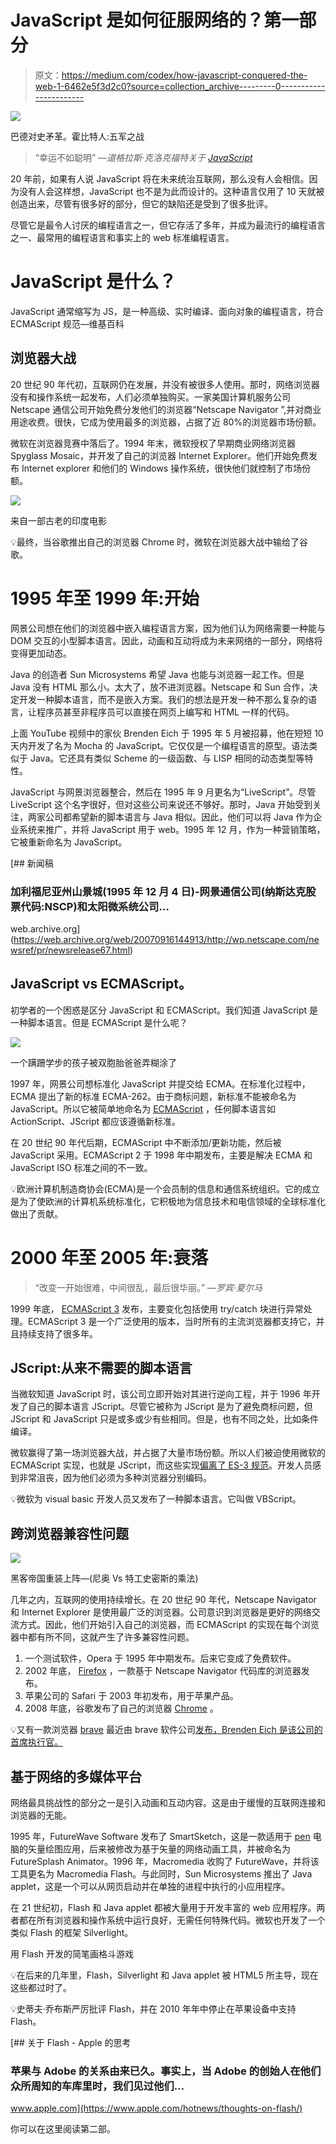 # JavaScript 是如何征服网络的？第一部分

> 原文：<https://medium.com/codex/how-javascript-conquered-the-web-1-6462e5f3d2c0?source=collection_archive---------0----------------------->

![](img/1a416bb69bb1727de82abd43d99b594d.png)

巴德对史矛革。霍比特人:五军之战

> “幸运不如聪明” *—道格拉斯·克洛克福特关于* [*JavaScript*](https://www.crockford.com/javascript/popular.html)

20 年前，如果有人说 JavaScript 将在未来统治互联网，那么没有人会相信。因为没有人会这样想，JavaScript 也不是为此而设计的。这种语言仅用了 10 天就被创造出来，尽管有很多好的部分，但它的缺陷还是受到了很多批评。

尽管它是最令人讨厌的编程语言之一，但它存活了多年，并成为最流行的编程语言之一、最常用的编程语言和事实上的 web 标准编程语言。

# JavaScript 是什么？

JavaScript 通常缩写为 JS，是一种高级、实时编译、面向对象的编程语言，符合 ECMAScript 规范—维基百科

## 浏览器大战

20 世纪 90 年代初，互联网仍在发展，并没有被很多人使用。那时，网络浏览器没有和操作系统一起发布，人们必须单独购买。一家美国计算机服务公司 Netscape 通信公司开始免费分发他们的浏览器“Netscape Navigator ”,并对商业用途收费。很快，它成为使用最多的浏览器，占据了近 80%的浏览器市场份额。

微软在浏览器竞赛中落后了。1994 年末，微软授权了早期商业网络浏览器 Spyglass Mosaic，并开发了自己的浏览器 Internet Explorer。他们开始免费发布 Internet explorer 和他们的 Windows 操作系统，很快他们就控制了市场份额。

![](img/8794d8c9133a701b3e40a1074dc6937e.png)

来自一部古老的印度电影

💡最终，当谷歌推出自己的浏览器 Chrome 时，微软在浏览器大战中输给了谷歌。

# 1995 年至 1999 年:开始

网景公司想在他们的浏览器中嵌入编程语言方案，因为他们认为网络需要一种能与 DOM 交互的小型脚本语言。因此，动画和互动将成为未来网络的一部分，网络将变得更加动态。

Java 的创造者 Sun Microsystems 希望 Java 也能与浏览器一起工作。但是 Java 没有 HTML 那么小。太大了，放不进浏览器。Netscape 和 Sun 合作，决定开发一种脚本语言，而不是嵌入方案。我们的想法是开发一种不那么复杂的语言，让程序员甚至非程序员可以直接在网页上编写和 HTML 一样的代码。

上面 YouTube 视频中的家伙 Brenden Eich 于 1995 年 5 月被招募，他在短短 10 天内开发了名为 Mocha 的 JavaScript。它仅仅是一个编程语言的原型。语法类似于 Java。它还具有类似 Scheme 的一级函数、与 LISP 相同的动态类型等特性。

JavaScript 与网景浏览器整合，然后在 1995 年 9 月更名为“LiveScript”。尽管 LiveScript 这个名字很好，但对这些公司来说还不够好。那时，Java 开始受到关注，两家公司都希望新的脚本语言与 Java 相似。因此，他们可以将 Java 作为企业系统来推广，并将 JavaScript 用于 web。1995 年 12 月，作为一种营销策略，它被重新命名为 JavaScript。

 [## 新闻稿

### 加利福尼亚州山景城(1995 年 12 月 4 日)-网景通信公司(纳斯达克股票代码:NSCP)和太阳微系统公司…

web.archive.org](https://web.archive.org/web/20070916144913/http://wp.netscape.com/newsref/pr/newsrelease67.html) 

## JavaScript vs ECMAScript。

初学者的一个困惑是区分 JavaScript 和 ECMAScript。我们知道 JavaScript 是一种脚本语言。但是 ECMAScript 是什么呢？

![](img/03a059ef4f9c3305a7259f8071ad3a1f.png)

一个蹒跚学步的孩子被双胞胎爸爸弄糊涂了

1997 年，网景公司想标准化 JavaScript 并提交给 ECMA。在标准化过程中，ECMA 提出了新的标准 ECMA-262。由于商标问题，新标准不能被命名为 JavaScript。所以它被简单地命名为 [ECMAScript](http://www.ecma-international.org/publications/files/ECMA-ST-ARCH/ECMA-262,%201st%20edition,%20June%201997.pdf) ，任何脚本语言如 ActionScript、JScript 都应该遵循新标准。

在 20 世纪 90 年代后期，ECMAScript 中不断添加/更新功能，然后被 JavaScript 采用。ECMAScript 2 于 1998 年中期发布，主要是解决 ECMA 和 JavaScript ISO 标准之间的不一致。

💡欧洲计算机制造商协会(ECMA)是一个会员制的信息和通信系统组织。它的成立是为了使欧洲的计算机系统标准化，它积极地为信息技术和电信领域的全球标准化做出了贡献。

# 2000 年至 2005 年:衰落

> “改变一开始很难，中间很乱，最后很华丽。”
> *—罗宾·夏尔马*

1999 年底， [ECMAScript 3](http://www.ecma-international.org/publications/files/ECMA-ST-ARCH/ECMA-262,%203rd%20edition,%20December%201999.pdf) 发布，主要变化包括使用 try/catch 块进行异常处理。ECMAScript 3 是一个广泛使用的版本，当时所有的主流浏览器都支持它，并且持续支持了很多年。

## **JScript:从来不需要的脚本语言**

当微软知道 JavaScript 时，该公司立即开始对其进行逆向工程，并于 1996 年开发了自己的脚本语言 JScript。尽管它被称为 JScript 是为了避免商标问题，但 JScript 和 JavaScript 只是或多或少有些相同。但是，也有不同之处，比如条件编译。

微软赢得了第一场浏览器大战，并占据了大量市场份额。所以人们被迫使用微软的 ECMAScript 实现，也就是 JScript，而这些实现[偏离了 ES-3 规范](https://regmedia.co.uk/2007/10/31/jscriptdeviationsfromes3.pdf)。开发人员感到非常沮丧，因为他们必须为多种浏览器分别编码。

💡微软为 visual basic 开发人员又发布了一种脚本语言。它叫做 VBScript。

## **跨浏览器兼容性问题**

![](img/f48de8008317dc57a21fc27499ea694a.png)

黑客帝国重装上阵—(尼奥 Vs 特工史密斯的乘法)

几年之内，互联网的使用持续增长。在 20 世纪 90 年代，Netscape Navigator 和 Internet Explorer 是使用最广泛的浏览器。公司意识到浏览器是更好的网络交流方式。因此，他们开始引入自己的浏览器，而 ECMAScript 的实现在每个浏览器中都有所不同，这就产生了许多兼容性问题。

1.  一个测试软件，Opera 于 1995 年中期发布。后来它变成了免费软件。
2.  2002 年底， [Firefox](https://www.mozilla.org/en-US/firefox/new/) ，一款基于 Netscape Navigator 代码库的浏览器发布。
3.  苹果公司的 Safari 于 2003 年初发布，用于苹果产品。
4.  2008 年底，谷歌发布了自己的浏览器 [Chrome](https://www.google.com/chrome/) 。

💡又有一款浏览器 [brave](https://github.com/brave/brave-browser) 最近由 brave 软件公司[发布，Brenden Eich 是该公司的首席执行官。](https://brave.com/)

## **基于网络的多媒体平台**

网络最具挑战性的部分之一是引入动画和互动内容。这是由于缓慢的互联网连接和浏览器的无能。

1995 年，FutureWave Software 发布了 SmartSketch，这是一款适用于 [pen](https://en.wikipedia.org/wiki/Pen_computing) 电脑的矢量绘图应用，后来被修改为基于矢量的网络动画工具，并被命名为 FutureSplash Animator。1996 年，Macromedia 收购了 FutureWave，并将该工具更名为 Macromedia Flash。与此同时，Sun Microsystems 推出了 Java applet，这是一个可以从网页启动并在单独的进程中执行的小应用程序。

在 21 世纪初，Flash 和 Java applet 都被大量用于开发丰富的 web 应用程序。两者都在所有浏览器和操作系统中运行良好，无需任何特殊代码。微软也开发了一个类似 Flash 的框架 Silverlight。

用 Flash 开发的简笔画格斗游戏

💡在后来的几年里，Flash，Silverlight 和 Java applet 被 HTML5 所主导，现在这些都过时了。

💡史蒂夫·乔布斯严厉批评 Flash，并在 2010 年年中停止在苹果设备中支持 Flash。

 [## 关于 Flash - Apple 的思考

### 苹果与 Adobe 的关系由来已久。事实上，当 Adobe 的创始人在他们众所周知的车库里时，我们见过他们…

www.apple.com](https://www.apple.com/hotnews/thoughts-on-flash/) 

你可以在这里阅读第二部。